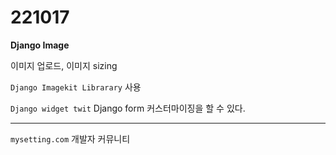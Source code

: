 # 221017

**Django Image**

 이미지 업로드, 이미지 sizing

`Django Imagekit Librarary` 사용

`Django widget twit` Django form 커스터마이징을 할 수 있다.

---

`mysetting.com` 개발자 커뮤니티